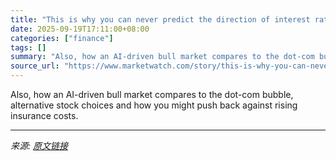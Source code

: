 ```yaml
---
title: "This is why you can never predict the direction of interest rates"
date: 2025-09-19T17:11:00+08:00
categories: ["finance"]
tags: []
summary: "Also, how an AI-driven bull market compares to the dot-com bubble, alternative stock choices and how you might push back against rising insurance costs."
source_url: "https://www.marketwatch.com/story/this-is-why-you-can-never-predict-the-direction-of-interest-rates-ac8cfdb0?mod=mw_rss_topstories"
---
```


Also, how an AI-driven bull market compares to the dot-com bubble, alternative stock choices and how you might push back against rising insurance costs.

---

*来源: [原文链接](https://www.marketwatch.com/story/this-is-why-you-can-never-predict-the-direction-of-interest-rates-ac8cfdb0?mod=mw_rss_topstories)*
